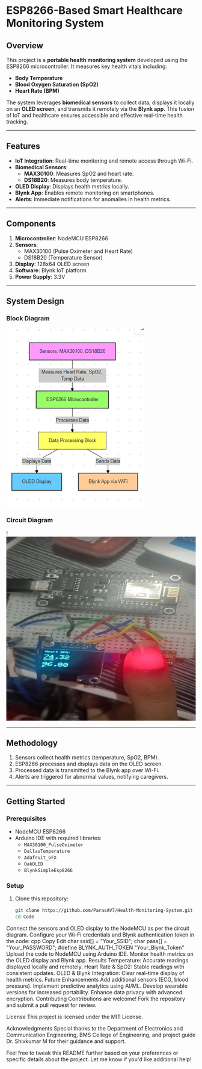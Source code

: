 # ESP8266-Based Smart Healthcare Monitoring System

## Overview
This project is a **portable health monitoring system** developed using the ESP8266 microcontroller. It measures key health vitals including:
- **Body Temperature**
- **Blood Oxygen Saturation (SpO2)**
- **Heart Rate (BPM)**

The system leverages **biomedical sensors** to collect data, displays it locally on an **OLED screen**, and transmits it remotely via the **Blynk app**. This fusion of IoT and healthcare ensures accessible and effective real-time health tracking.

---

## Features
- **IoT Integration**: Real-time monitoring and remote access through Wi-Fi.
- **Biomedical Sensors**:
  - **MAX30100**: Measures SpO2 and heart rate.
  - **DS18B20**: Measures body temperature.
- **OLED Display**: Displays health metrics locally.
- **Blynk App**: Enables remote monitoring on smartphones.
- **Alerts**: Immediate notifications for anomalies in health metrics.

---

## Components
1. **Microcontroller**: NodeMCU ESP8266
2. **Sensors**:
   - MAX30100 (Pulse Oximeter and Heart Rate)
   - DS18B20 (Temperature Sensor)
3. **Display**: 128x64 OLED screen
4. **Software**: Blynk IoT platform
5. **Power Supply**: 3.3V

---

## System Design
### Block Diagram
![alt text](image.png)

### Circuit Diagram
!![alt text](Output/img/image.png)

---

## Methodology
1. Sensors collect health metrics (temperature, SpO2, BPM).
2. ESP8266 processes and displays data on the OLED screen.
3. Processed data is transmitted to the Blynk app over Wi-Fi.
4. Alerts are triggered for abnormal values, notifying caregivers.

---

## Getting Started
### Prerequisites
- NodeMCU ESP8266
- Arduino IDE with required libraries:
  - `MAX30100_PulseOximeter`
  - `DallasTemperature`
  - `Adafruit_GFX`
  - `OakOLED`
  - `BlynkSimpleEsp8266`

### Setup
1. Clone this repository:
   ```bash
   git clone https://github.com/ParasAV7/Health-Monitoring-System.git
   cd Code

Connect the sensors and OLED display to the NodeMCU as per the circuit diagram.
Configure your Wi-Fi credentials and Blynk authentication token in the code:
cpp
Copy
Edit
char ssid[] = "Your_SSID";
char pass[] = "Your_PASSWORD";
#define BLYNK_AUTH_TOKEN "Your_Blynk_Token"
Upload the code to NodeMCU using Arduino IDE.
Monitor health metrics on the OLED display and Blynk app.
Results
Temperature: Accurate readings displayed locally and remotely.
Heart Rate & SpO2: Stable readings with consistent updates.
OLED & Blynk Integration: Clear real-time display of health metrics.
Future Enhancements
Add additional sensors (ECG, blood pressure).
Implement predictive analytics using AI/ML.
Develop wearable versions for increased portability.
Enhance data privacy with advanced encryption.
Contributing
Contributions are welcome! Fork the repository and submit a pull request for review.

License
This project is licensed under the MIT License.

Acknowledgments
Special thanks to the Department of Electronics and Communication Engineering, BMS College of Engineering, and project guide Dr. Shivkumar M for their guidance and support.

Feel free to tweak this README further based on your preferences or specific details about the project. Let me know if you'd like additional help!
